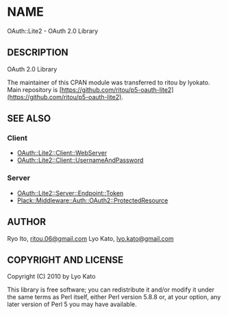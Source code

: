 # NAME

OAuth::Lite2 - OAuth 2.0 Library

## DESCRIPTION

OAuth 2.0 Library

The maintainer of this CPAN module was transferred to ritou by lyokato.
Main repository is [https://github.com/ritou/p5-oauth-lite2](https://github.com/ritou/p5-oauth-lite2).

## SEE ALSO

### Client

 * [OAuth::Lite2::Client::WebServer](http://search.cpan.org/perldoc?OAuth::Lite2::Client::WebServer)
 * [OAuth::Lite2::Client::UsernameAndPassword](http://search.cpan.org/perldoc?OAuth::Lite2::Client::UsernameAndPassword)

### Server

 * [OAuth::Lite2::Server::Endpoint::Token](http://search.cpan.org/perldoc?OAuth::Lite2::Server::Endpoint::Token)
 * [Plack::Middleware::Auth::OAuth2::ProtectedResource](http://search.cpan.org/perldoc?Plack::Middleware::Auth::OAuth2::ProtectedResource)

## AUTHOR

Ryo Ito, <ritou.06@gmail.com>
Lyo Kato, <lyo.kato@gmail.com>

## COPYRIGHT AND LICENSE

Copyright (C) 2010 by Lyo Kato

This library is free software; you can redistribute it and/or modify
it under the same terms as Perl itself, either Perl version 5.8.8 or,
at your option, any later version of Perl 5 you may have available.
